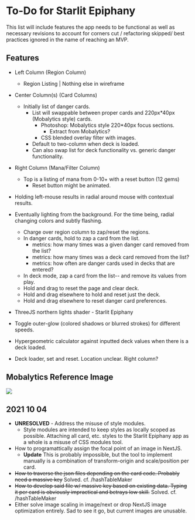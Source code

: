 # To-Do for Starlit Epiphany
This list will include features the app needs to be functional as well as necessary revisions to account for corners cut / refactoring skipped/ best practices ignored in the name of reaching an MVP. 

## Features
* Left Column (Region Column)
    * Region Listing | Nothing else in wireframe
* Center Column(s) (Card Columns)
    * Initially list of danger cards. 
        * List will swappable between proper cards and 220px*40px (Mobalytics style) cards. 
            * Photoshop: Mobalytics style 220*40px focus sections.
                * Extract from Mobalytics?
            * CSS blended overlay filter with images. 
        * Default to two-column when deck is loaded.
        * Can also swap list for deck functionality vs. generic danger functionality. 
* Right Column (Mana/Filter Column)
    * Top is a listing of mana from 0-10+ with a reset button (12 gems)
        * Reset button might be animated. 
* Holding left-mouse results in radial around mouse with contextual results. 
* Eventually lighting from the background. For the time being, radial changing colors and subtly flashing. 
    * Charge over region column to zap/reset the regions. 
    * In danger cards, hold to zap a card from the list.
        * metrics: how many times was a given danger card removed from the list?
        * metrics: how many times was a deck card removed from the list? 
        * metrics: how often are danger cards used in decks that are entered?        
    * In deck mode, zap a card from the list-- and remove its values from play.
    * Hold and drag to reset the page and clear deck. 
    * Hold and drag elsewhere to hold and reset just the deck. 
    * Hold and drag elsewhere to reset danger card preferences.
* ThreeJS northern lights shader - Starlit Epiphany
* Toggle outer-glow (colored shadows or blurred strokes) for different speeds.

* Hypergeometric calculator against inputted deck values when there is a deck loaded. 
* Deck loader, set and reset. Location unclear. Right column? 

## Mobalytics Reference Image
![](https://i.imgur.com/yPFo7lr.png)


## 2021 10 04 
* **UNRESOLVED** - Address the misuse of style modules.
    * Style modules are intended to keep styles as locally scoped as possible. Attaching all card, etc. styles to the Starlit Epiphany app as a whole is a misuse of CSS modules tool.
* How to programattically assign the focal point of an image in NextJS.
    * **Update** This is probably impossible, but the tool to implement manually is a combination of transform-origin and scale/position per card.
* ~~How to traverse the json files depending on the card code. Probably need a massive key~~ Solved. cf. /hashTableMaker
* ~~How to develop said file w/ massive key based on existing data. Typing it per card is obviously impractical and betrays low skill.~~ Solved. cf. /hashTableMaker
* Either solve image scaling in image/next or drop NextJS image optimization entirely. Sad to see it go, but current images are unusable.
